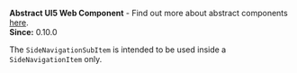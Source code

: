 **Abstract UI5 Web Component** - Find out more about abstract components [here](https://sap.github.io/ui5-webcomponents-react/?path=/docs/knowledge-base-faq--docs#what-are-abstract-ui5-web-components).<br/>**Since:** 0.10.0

The `SideNavigationSubItem` is intended to be used inside a `SideNavigationItem` only.
